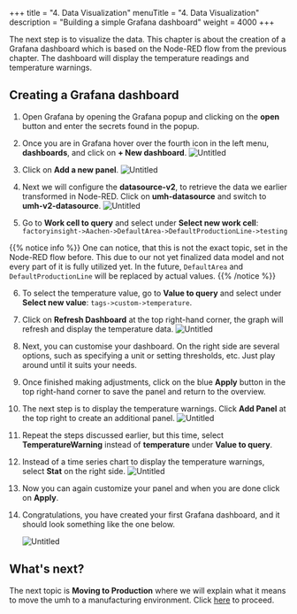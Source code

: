 +++
title = "4. Data Visualization"
menuTitle = "4. Data Visualization"
description = "Building a simple Grafana dashboard"
weight = 4000
+++


  The next step is to visualize the data. This chapter is about the creation of
  a Grafana dashboard which is based on the Node-RED flow from the
  previous chapter. The dashboard will display the temperature readings
  and temperature warnings.


## Creating a Grafana dashboard

1. Open Grafana by opening the Grafana popup and clicking on the **open** button
   and enter the secrets found in the popup.

2. Once you are in Grafana hover over the fourth icon in the left menu,
   **dashboards**, and click on **+ New dashboard**.
   ![Untitled](/images/getstarted/dataVisualization/getStartedDataVisNewDashboard.png?width=75%)

3. Click on **Add a new panel**.
   ![Untitled](/images/getstarted/dataVisualization/getStartedDataVisNewPanel.png?width=75%)

4. Next we will configure the **datasource-v2**, to retrieve the data we earlier
   transformed in Node-RED. Click on **umh-datasource** and switch to
   **umh-v2-datasource**.
   ![Untitled](/images/getstarted/dataVisualization/getStartedDataVisDatasourceV2.png?width=75%)

5. Go to **Work cell to query** and select under **Select new work cell**:
   `factoryinsight->Aachen->DefaultArea->DefaultProductionLine->testing`

  {{% notice info %}}
  One can notice, that this is not the exact topic, set in the Node-RED flow 
  before. This due to our not yet finalized data model and not every part of 
  it is fully utilized yet. In the future, `DefaultArea` and
  `DefaultProductionLine` will be replaced by actual values.
  {{% /notice %}}

6. To select the temperature value, go to **Value to query** and 
   select under **Select new value**:
   `tags->custom->temperature`.

7. Click on **Refresh Dashboard** at the top right-hand corner, 
   the graph will refresh and display the temperature data.
   ![Untitled](/images/getstarted/dataVisualization/getStartedDataVisRefreshDashboard.png?width=75%)

8. Next, you can customise your dashboard. On the right side are several 
   options, such as specifying a unit or setting thresholds, etc. Just play
   around until it suits your needs.

9. Once finished making adjustments, click on the blue **Apply** button in the 
   top right-hand corner to save the panel and return to the overview.

10. The next step is to display the temperature warnings. Click **Add Panel** 
    at the top right to create an additional panel.
    ![Untitled](/images/getstarted/dataVisualization/getStartedDataVisAddingNewPanel.png?width=75%)

11. Repeat the steps discussed earlier, but this time, select 
    **TemperatureWarning** instead of **temperature** under **Value to query**.

12. Instead of a time series chart to display the temperature warnings, select
    **Stat** on the right side.
    ![Untitled](/images/getstarted/dataVisualization/getStartedDataVisStat.png?width=75%)

13. Now you can again customize your panel and when you are done click on
    **Apply**.

14. Congratulations, you have created your first Grafana dashboard, and it
    should look something like the one below.

    ![Untitled](/images/getstarted/dataVisualization/getStartedDataVisFinishedDashbaord.png?width=75%)


## What's next?

  The next topic is **Moving to Production** where we will explain what it
  means to move the umh to a manufacturing environment.
  Click [here](/docs/getstarted/movingtoproduction/) to proceed.